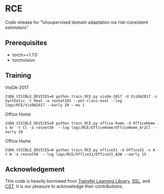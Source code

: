 # RCE
Code release for "Unsupervised domain adaptation via risk-consistent estimators" 

## Prerequisites
- torch>=1.7.0
- torchvision

## Training

VisDA-2017
```
CUDA_VISIBLE_DEVICES=0 python train_RCE.py visda-2017 -d VisDA2017 -s Synthetic -t Real -a resnet101 --per-class-eval --log logs/RCE/VisDA2017 --early 20 --mu 1
```

Office Home
```
CUDA_VISIBLE_DEVICES=0 python train_RCE.py office-home -d OfficeHome -s Ar -t Cl -a resnet50  --log logs/RCE/OfficeHome/OfficeHome_Ar2Cl --early 20
```

Office Home
```
CUDA_VISIBLE_DEVICES=0 python train_RCE.py office31 -d Office31 -s A -t W -a resnet50  --log logs/RCE/Office31/Office31_A2W --early 15
```



## Acknowledgement
This code is heavily borrowed from  [Transfer Learning Library](https://github.com/thuml/Transfer-Learning-Library/), [SSL](https://github.com/YBZh/Bridging_UDA_SSL), and [CST]( https://github.com/Liuhong99/CST). It is our pleasure to acknowledge their contributions.

